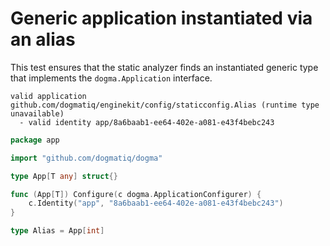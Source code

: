 # Generic application instantiated via an alias

This test ensures that the static analyzer finds an instantiated generic type
that implements the `dogma.Application` interface.

```au:output au:group=matrix
valid application github.com/dogmatiq/enginekit/config/staticconfig.Alias (runtime type unavailable)
  - valid identity app/8a6baab1-ee64-402e-a081-e43f4bebc243
```

```go au:input au:group=matrix
package app

import "github.com/dogmatiq/dogma"

type App[T any] struct{}

func (App[T]) Configure(c dogma.ApplicationConfigurer) {
    c.Identity("app", "8a6baab1-ee64-402e-a081-e43f4bebc243")
}

type Alias = App[int]
```
